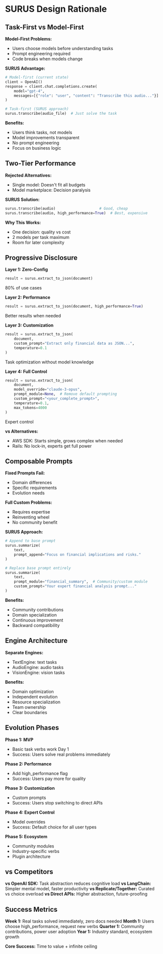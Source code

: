 # SURUS Design Rationale

## Task-First vs Model-First

**Model-First Problems:**
- Users choose models before understanding tasks
- Prompt engineering required
- Code breaks when models change

**SURUS Advantage:**
```python
# Model-first (current state)
client = OpenAI()
response = client.chat.completions.create(
    model="gpt-4",
    messages=[{"role": "user", "content": "Transcribe this audio..."}]
)

# Task-first (SURUS approach)
surus.transcribe(audio_file)  # Just solve the task
```

**Benefits:**
- Users think tasks, not models
- Model improvements transparent
- No prompt engineering
- Focus on business logic

## Two-Tier Performance

**Rejected Alternatives:**
- Single model: Doesn't fit all budgets
- Model marketplace: Decision paralysis

**SURUS Solution:**
   ```python
   surus.transcribe(audio)                    # Good, cheap
   surus.transcribe(audio, high_performance=True)  # Best, expensive
   ```

**Why This Works:**
- One decision: quality vs cost
- 2 models per task maximum
- Room for later complexity

## Progressive Disclosure

**Layer 1: Zero-Config**
```python
result = surus.extract_to_json(document)
```
80% of use cases

**Layer 2: Performance**
```python
result = surus.extract_to_json(document, high_performance=True)
```
Better results when needed

**Layer 3: Customization**
```python
result = surus.extract_to_json(
    document, 
    custom_prompt="Extract only financial data as JSON...",
    temperature=0.1
)
```
Task optimization without model knowledge

**Layer 4: Full Control**
```python
result = surus.extract_to_json(
    document,
    model_override="claude-3-opus",
    prompt_module=None,  # Remove default prompting
    custom_prompt="<your_complete_prompt>",
    temperature=0.1,
    max_tokens=4000
)
```
Expert control

**vs Alternatives:**
- AWS SDK: Starts simple, grows complex when needed
- Rails: No lock-in, experts get full power

## Composable Prompts

**Fixed Prompts Fail:**
- Domain differences
- Specific requirements
- Evolution needs

**Full Custom Problems:**
- Requires expertise
- Reinventing wheel
- No community benefit

**SURUS Approach:**

```python
# Append to base prompt
surus.summarize(
    text,
    prompt_append="Focus on financial implications and risks."
)

# Replace base prompt entirely
surus.summarize(
    text,
    prompt_module="financial_summary",  # Community/custom module
    custom_prompt="Your expert financial analysis prompt..."
)
```

**Benefits:**
- Community contributions
- Domain specialization
- Continuous improvement
- Backward compatibility

## Engine Architecture

**Separate Engines:**
- TextEngine: text tasks
- AudioEngine: audio tasks
- VisionEngine: vision tasks

**Benefits:**
- Domain optimization
- Independent evolution
- Resource specialization
- Team ownership
- Clear boundaries

## Evolution Phases

**Phase 1: MVP**
- Basic task verbs work Day 1
- Success: Users solve real problems immediately

**Phase 2: Performance**
- Add high_performance flag
- Success: Users pay more for quality

**Phase 3: Customization**
- Custom prompts
- Success: Users stop switching to direct APIs

**Phase 4: Expert Control**
- Model overrides
- Success: Default choice for all user types

**Phase 5: Ecosystem**
- Community modules
- Industry-specific verbs
- Plugin architecture

## vs Competitors

**vs OpenAI SDK:** Task abstraction reduces cognitive load
**vs LangChain:** Simpler mental model, faster productivity
**vs Replicate/Together:** Curated vs choice overload
**vs Direct APIs:** Higher abstraction, future-proofing

## Success Metrics

**Week 1:** Real tasks solved immediately, zero docs needed
**Month 1:** Users choose high_performance, request new verbs
**Quarter 1:** Community contributions, power user adoption
**Year 1:** Industry standard, ecosystem growth

**Core Success:** Time to value + infinite ceiling